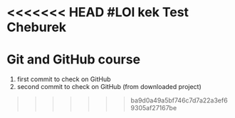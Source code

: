 <<<<<<< HEAD
#LOl kek Test Cheburek
=======
# Git and GitHub course
1) first commit to check on GitHub
2) second commit to check on GitHub (from downloaded project)
>>>>>>> ba9d0a49a5bf746c7d7a22a3ef69305af27167be
